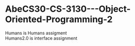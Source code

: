 # AbeCS30-CS-3130---Object-Oriented-Programming-2
Humans is Humans assigment <br/>
Humans2.0 is interface assignment
